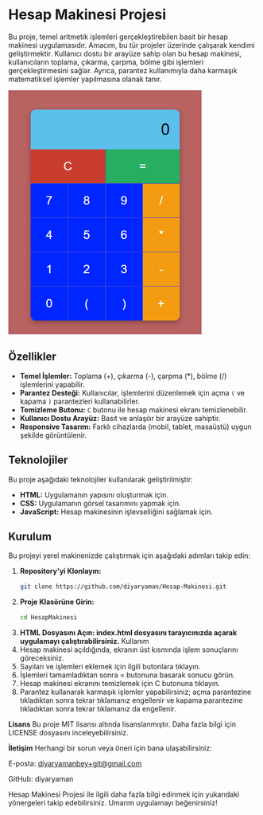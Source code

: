 # Hesap Makinesi Projesi

Bu proje, temel aritmetik işlemleri gerçekleştirebilen basit bir hesap makinesi uygulamasıdır. 
Amacım, bu tür projeler üzerinde çalışarak kendimi geliştirmektir. Kullanıcı dostu bir arayüze sahip olan bu hesap makinesi, 
kullanıcıların toplama, çıkarma, çarpma, bölme gibi işlemleri gerçekleştirmesini sağlar. 
Ayrıca, parantez kullanımıyla daha karmaşık matematiksel işlemler yapılmasına olanak tanır.

![Hesap Makinesi](image-1.png)

## Özellikler

- **Temel İşlemler:** Toplama (+), çıkarma (-), çarpma (*), bölme (/) işlemlerini yapabilir.
- **Parantez Desteği:** Kullanıcılar, işlemlerini düzenlemek için açma `(` ve kapama `)` parantezleri kullanabilirler.
- **Temizleme Butonu:** `C` butonu ile hesap makinesi ekranı temizlenebilir.
- **Kullanıcı Dostu Arayüz:** Basit ve anlaşılır bir arayüze sahiptir.
- **Responsive Tasarım:** Farklı cihazlarda (mobil, tablet, masaüstü) uygun şekilde görüntülenir.

## Teknolojiler

Bu proje aşağıdaki teknolojiler kullanılarak geliştirilmiştir:

- **HTML:** Uygulamanın yapısını oluşturmak için.
- **CSS:** Uygulamanın görsel tasarımını yapmak için.
- **JavaScript:** Hesap makinesinin işlevselliğini sağlamak için.

## Kurulum

Bu projeyi yerel makinenizde çalıştırmak için aşağıdaki adımları takip edin:

1. **Repository'yi Klonlayın:**
   ```bash
   git clone https://github.com/diyaryaman/Hesap-Makinesi.git
2. **Proje Klasörüne Girin:**
    ```bash
   cd HesapMakinesi

3. **HTML Dosyasını Açın: index.html dosyasını tarayıcınızda açarak uygulamayı çalıştırabilirsiniz.**
Kullanım
1. Hesap makinesi açıldığında, ekranın üst kısmında işlem sonuçlarını göreceksiniz.
2. Sayıları ve işlemleri eklemek için ilgili butonlara tıklayın.
3. İşlemleri tamamladıktan sonra = butonuna basarak sonucu görün.
4. Hesap makinesi ekranını temizlemek için C butonuna tıklayın.
5. Parantez kullanarak karmaşık işlemler yapabilirsiniz; açma parantezine tıkladıktan sonra tekrar tıklamanız engellenir ve kapama parantezine tıkladıktan sonra tekrar tıklamanız da engellenir.

**Lisans**
Bu proje MIT lisansı altında lisanslanmıştır. Daha fazla bilgi için LICENSE dosyasını inceleyebilirsiniz.

**İletişim**
Herhangi bir sorun veya öneri için bana ulaşabilirsiniz:

E-posta: diyaryamanbey+git@gmail.com

GitHub: diyaryaman

Hesap Makinesi Projesi ile ilgili daha fazla bilgi edinmek için yukarıdaki yönergeleri takip edebilirsiniz.
 Umarım uygulamayı beğenirsiniz!